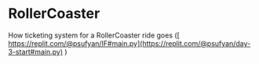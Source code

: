# RollerCoaster
How ticketing system for a RollerCoaster ride goes ([ https://replit.com/@psufyan/IF#main.py](https://replit.com/@psufyan/day-3-start#main.py) )

